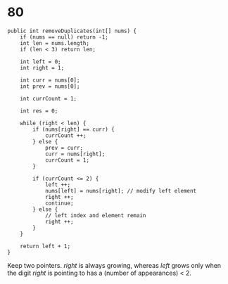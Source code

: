 # 80

```text
public int removeDuplicates(int[] nums) {
    if (nums == null) return -1;
    int len = nums.length;
    if (len < 3) return len;

    int left = 0;
    int right = 1;

    int curr = nums[0];
    int prev = nums[0];

    int currCount = 1;

    int res = 0;

    while (right < len) {
        if (nums[right] == curr) {
            currCount ++;
        } else {
            prev = curr;
            curr = nums[right];
            currCount = 1;
        }

        if (currCount <= 2) {
            left ++;
            nums[left] = nums[right]; // modify left element
            right ++;
            continue;
        } else {
            // left index and element remain
            right ++;
        }
    }

    return left + 1;
}
```

Keep two pointers. _right_ is always growing, whereas _left_ grows only when the digit _right_ is pointing to has a \(number of appearances\) &lt; 2.

